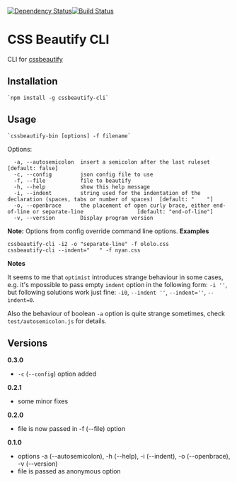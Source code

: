 [![Dependency Status](https://gemnasium.com/Saunalol/cssbeautify-cli.png)](https://gemnasium.com/Saunalol/cssbeautify-cli)[![Build Status](https://travis-ci.org/Saunalol/cssbeautify-cli.png?branch=master)](https://travis-ci.org/Saunalol/cssbeautify-cli)
# CSS Beautify CLI #

CLI for [cssbeautify](https://github.com/senchalabs/cssbeautify)

## Installation

    `npm install -g cssbeautify-cli`

## Usage ##

    `cssbeautify-bin [options] -f filename`

Options:
```
  -a, --autosemicolon  insert a semicolon after the last ruleset                                              [default: false]
  -c, --config         json config file to use
  -f, --file           file to beautify
  -h, --help           show this help message
  -i, --indent         string used for the indentation of the declaration (spaces, tabs or number of spaces)  [default: "    "]
  -o, --openbrace      the placement of open curly brace, either end-of-line or separate-line                 [default: "end-of-line"]
  -v, --version        Display program version

```

__Note:__ Options from config override command line options.
__Examples__
```
cssbeautify-cli -i2 -o "separate-line" -f ololo.css
cssbeautify-cli --indent="   " -f nyan.css
```

__Notes__

It seems to me that `optimist` introduces strange behaviour in some cases, e.g.
it's mpossible to pass empty `indent` option in the following form: `-i ''`,
but following solutions work just fine: `-i0`, `--indent ''`, `--indent=''`, `--indent=0`.

Also the behaviour of boolean `-a` option is quite strange sometimes, check `test/autosemicolon.js` for
details.


## Versions
**0.3.0**
 * `-c` (`--config`) option added

**0.2.1**
 * some minor fixes

**0.2.0**
 * file is now passed in -f (--file) option

**0.1.0**
 * options -a (--autosemicolon), -h (--help), -i (--indent), -o (--openbrace), -v (--version)
 * file is passed as anonymous option
